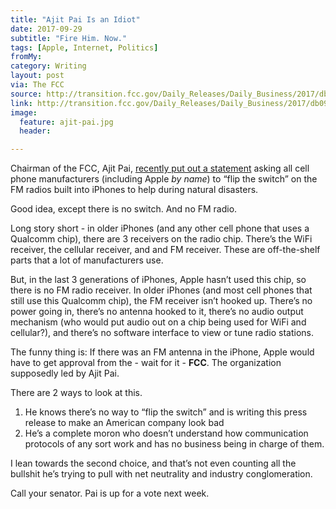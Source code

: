 ```yaml
---
title: "Ajit Pai Is an Idiot"
date: 2017-09-29
subtitle: "Fire Him. Now."
tags: [Apple, Internet, Politics]
fromMy: 
category: Writing
layout: post
via: The FCC
source: http://transition.fcc.gov/Daily_Releases/Daily_Business/2017/db0928/DOC-346949A1.pdf
link: http://transition.fcc.gov/Daily_Releases/Daily_Business/2017/db0928/DOC-346949A1.pdf
image:
  feature: ajit-pai.jpg
  header:

---
```

Chairman of the FCC, Ajit Pai, [recently put out a statement](http://transition.fcc.gov/Daily_Releases/Daily_Business/2017/db0928/DOC-346949A1.pdf) asking all cell phone manufacturers (including Apple *by name*) to “flip the switch” on the FM radios built into iPhones to help during natural disasters.

Good idea, except there is no switch. And no FM radio.

<!-- more -->

Long story short - in older iPhones (and any other cell phone that uses a Qualcomm chip), there are 3 receivers on the radio chip. There’s the WiFi receiver, the cellular receiver, and and FM receiver. These are off-the-shelf parts that a lot of manufacturers use.

But, in the last 3 generations of iPhones, Apple hasn’t used this chip, so there is no FM radio receiver. In older iPhones (and most cell phones that still use this Qualcomm chip), the FM receiver isn’t hooked up. There’s no power going in, there’s no antenna hooked to it, there’s no audio output mechanism (who would put audio out on a chip being used for WiFi and cellular?), and there’s no software interface to view or tune radio stations.

The funny thing is: If there was an FM antenna in the iPhone, Apple would have to get approval from the - wait for it - **FCC**. The organization supposedly led by Ajit Pai.

There are 2 ways to look at this. 

1. He knows there’s no way to “flip the switch” and is writing this press release to make an American company look bad
2. He’s a complete moron who doesn’t understand how communication protocols of any sort work and has no business being in charge of them.

I lean towards the second choice, and that’s not even counting all the bullshit he’s trying to pull with net neutrality and industry conglomeration. 

Call your senator. Pai is up for a vote next week.

<!-- #Apple, #Internet, #Politics -->
